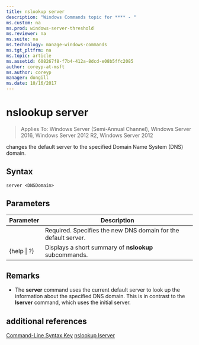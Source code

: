 ```yaml
---
title: nslookup server
description: "Windows Commands topic for **** - "
ms.custom: na
ms.prod: windows-server-threshold
ms.reviewer: na
ms.suite: na
ms.technology: manage-windows-commands
ms.tgt_pltfrm: na
ms.topic: article
ms.assetid: 608267f8-f7b4-412a-8dcd-e08b5ffc2085
author: coreyp-at-msft
ms.author: coreyp
manager: dongill
ms.date: 10/16/2017
---
```

# nslookup server

>Applies To: Windows Server (Semi-Annual Channel), Windows Server 2016, Windows Server 2012 R2, Windows Server 2012

changes the default server to the specified Domain Name System (DNS) domain.
## Syntax
```
server <DNSDomain>
```
## Parameters
|Parameter|Description|
|-------|--------|
|<DNSDomain>|Required. Specifies the new DNS domain for the default server.|
|{help &#124; ?}|Displays a short summary of **nslookup** subcommands.|
## Remarks
-   The **server** command uses the current default server to look up the information about the specified DNS domain. This is in contrast to the **lserver** command, which uses the initial server.
## additional references
[Command-Line Syntax Key](command-line-syntax-key.md)
[nslookup lserver](nslookup-lserver.md)
